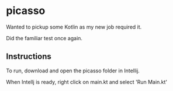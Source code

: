 # picasso

Wanted to pickup some Kotlin as my new job required it.

Did the familiar test once again.

## Instructions

To run, download and open the picasso folder in Intellij.

When Intellj is ready, right click on main.kt and select 'Run Main.kt'

